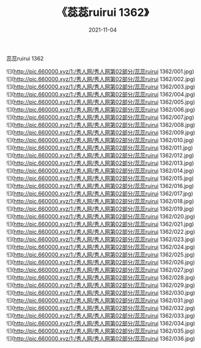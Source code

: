 ﻿---
layout: post
title:  《蕊蕊ruirui 1362》
date:   2021-11-04
img: http://pic.660000.xyz/1:/秀人网/秀人网第02部分/蕊蕊ruirui 1362/000.jpg
categories: [美女, 清纯, 唯美]
---

蕊蕊ruirui 1362

  ![](http://pic.660000.xyz/1:/秀人网/秀人网第02部分/蕊蕊ruirui 1362/001.jpg) <br> ![](http://pic.660000.xyz/1:/秀人网/秀人网第02部分/蕊蕊ruirui 1362/002.jpg) <br> ![](http://pic.660000.xyz/1:/秀人网/秀人网第02部分/蕊蕊ruirui 1362/003.jpg) <br> ![](http://pic.660000.xyz/1:/秀人网/秀人网第02部分/蕊蕊ruirui 1362/004.jpg) <br> ![](http://pic.660000.xyz/1:/秀人网/秀人网第02部分/蕊蕊ruirui 1362/005.jpg) <br> ![](http://pic.660000.xyz/1:/秀人网/秀人网第02部分/蕊蕊ruirui 1362/006.jpg) <br> ![](http://pic.660000.xyz/1:/秀人网/秀人网第02部分/蕊蕊ruirui 1362/007.jpg) <br> ![](http://pic.660000.xyz/1:/秀人网/秀人网第02部分/蕊蕊ruirui 1362/008.jpg) <br> ![](http://pic.660000.xyz/1:/秀人网/秀人网第02部分/蕊蕊ruirui 1362/009.jpg) <br> ![](http://pic.660000.xyz/1:/秀人网/秀人网第02部分/蕊蕊ruirui 1362/010.jpg) <br> ![](http://pic.660000.xyz/1:/秀人网/秀人网第02部分/蕊蕊ruirui 1362/011.jpg) <br> ![](http://pic.660000.xyz/1:/秀人网/秀人网第02部分/蕊蕊ruirui 1362/012.jpg) <br> ![](http://pic.660000.xyz/1:/秀人网/秀人网第02部分/蕊蕊ruirui 1362/013.jpg) <br> ![](http://pic.660000.xyz/1:/秀人网/秀人网第02部分/蕊蕊ruirui 1362/014.jpg) <br> ![](http://pic.660000.xyz/1:/秀人网/秀人网第02部分/蕊蕊ruirui 1362/015.jpg) <br> ![](http://pic.660000.xyz/1:/秀人网/秀人网第02部分/蕊蕊ruirui 1362/016.jpg) <br> ![](http://pic.660000.xyz/1:/秀人网/秀人网第02部分/蕊蕊ruirui 1362/017.jpg) <br> ![](http://pic.660000.xyz/1:/秀人网/秀人网第02部分/蕊蕊ruirui 1362/018.jpg) <br> ![](http://pic.660000.xyz/1:/秀人网/秀人网第02部分/蕊蕊ruirui 1362/019.jpg) <br> ![](http://pic.660000.xyz/1:/秀人网/秀人网第02部分/蕊蕊ruirui 1362/020.jpg) <br> ![](http://pic.660000.xyz/1:/秀人网/秀人网第02部分/蕊蕊ruirui 1362/021.jpg) <br> ![](http://pic.660000.xyz/1:/秀人网/秀人网第02部分/蕊蕊ruirui 1362/022.jpg) <br> ![](http://pic.660000.xyz/1:/秀人网/秀人网第02部分/蕊蕊ruirui 1362/023.jpg) <br> ![](http://pic.660000.xyz/1:/秀人网/秀人网第02部分/蕊蕊ruirui 1362/024.jpg) <br> ![](http://pic.660000.xyz/1:/秀人网/秀人网第02部分/蕊蕊ruirui 1362/025.jpg) <br> ![](http://pic.660000.xyz/1:/秀人网/秀人网第02部分/蕊蕊ruirui 1362/026.jpg) <br> ![](http://pic.660000.xyz/1:/秀人网/秀人网第02部分/蕊蕊ruirui 1362/027.jpg) <br> ![](http://pic.660000.xyz/1:/秀人网/秀人网第02部分/蕊蕊ruirui 1362/028.jpg) <br> ![](http://pic.660000.xyz/1:/秀人网/秀人网第02部分/蕊蕊ruirui 1362/029.jpg) <br> ![](http://pic.660000.xyz/1:/秀人网/秀人网第02部分/蕊蕊ruirui 1362/030.jpg) <br> ![](http://pic.660000.xyz/1:/秀人网/秀人网第02部分/蕊蕊ruirui 1362/031.jpg) <br> ![](http://pic.660000.xyz/1:/秀人网/秀人网第02部分/蕊蕊ruirui 1362/032.jpg) <br> ![](http://pic.660000.xyz/1:/秀人网/秀人网第02部分/蕊蕊ruirui 1362/033.jpg) <br> ![](http://pic.660000.xyz/1:/秀人网/秀人网第02部分/蕊蕊ruirui 1362/034.jpg) <br> ![](http://pic.660000.xyz/1:/秀人网/秀人网第02部分/蕊蕊ruirui 1362/035.jpg) <br> ![](http://pic.660000.xyz/1:/秀人网/秀人网第02部分/蕊蕊ruirui 1362/036.jpg) <br>